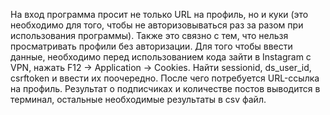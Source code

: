 На вход программа просит не только URL на профиль, но и куки (это необходимо для того, чтобы не авторизовываться раз за разом при использования программы). Также это связно с тем, что нельзя просматривать профили без авторизации.
Для того чтобы ввести данные, необходимо перед использованием кода зайти в Instagram с VPN, нажать F12 -> Application -> Cookies. Найти sessionid, ds_user_id, csrftoken и ввести их поочередно. После чего потребуется URL-ссылка на профиль. Результат о подписчиках и количестве постов выводится в терминал, остальные необходимые результаты в csv файл.

